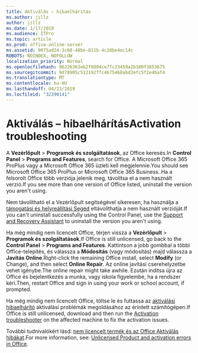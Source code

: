 ```yaml
---
title: Aktiválás – hibaelhárítás
ms.author: jillz
author: jillz
ms.date: 1/17/2019
ms.audience: ITPro
ms.topic: article
ms.prod: office-online-server
ms.assetid: 9075ad24-3c60-48be-811b-4c28be4ec14c
ROBOTS: NOINDEX, NOFOLLOW
localization_priority: Normal
ms.openlocfilehash: 86226363eb2f8804ce7fc23459a2b380f3853675
ms.sourcegitcommit: 9d78905c512192ffc4675468abd2efc5f2e4baf4
ms.translationtype: MT
ms.contentlocale: hu-HU
ms.lasthandoff: 04/23/2019
ms.locfileid: "32390141"
---
```

# <a name="activation-troubleshooting"></a><span data-ttu-id="19995-102">Aktiválás – hibaelhárítás</span><span class="sxs-lookup"><span data-stu-id="19995-102">Activation troubleshooting</span></span>

<span data-ttu-id="19995-103">A **Vezérlőpult** \> **Programok és szolgáltatások**, az Office keresés.</span><span class="sxs-lookup"><span data-stu-id="19995-103">In **Control Panel** \> **Programs and Features**, search for Office.</span></span> <span data-ttu-id="19995-104">A Microsoft Office 365 ProPlus vagy a Microsoft Office 365 üzleti kell megjelennie.</span><span class="sxs-lookup"><span data-stu-id="19995-104">You should see Microsoft Office 365 ProPlus or Microsoft Office 365 Business.</span></span> <span data-ttu-id="19995-105">Ha a felsorolt Office több verziója jelenik meg, távolítsa el a nem használt verzió.</span><span class="sxs-lookup"><span data-stu-id="19995-105">If you see more than one version of Office listed, uninstall the version you aren't using.</span></span> 
  
<span data-ttu-id="19995-106">Nem távolítható el a Vezérlőpult segítségével sikeresen, ha használja a [támogatási és helyreállítási Segéd](https://aka.ms/SARA-OfficeUninstall-Alchemy) eltávolíthatja a nem használt verzióját.</span><span class="sxs-lookup"><span data-stu-id="19995-106">If you can't uninstall successfully using the Control Panel, use the [Support and Recovery Assistant](https://aka.ms/SARA-OfficeUninstall-Alchemy) to uninstall the version you aren't using.</span></span> 
  
<span data-ttu-id="19995-107">Ha még mindig nem licencelt Office, térjen vissza a **Vezérlőpult** \> **Programok és szolgáltatások**.</span><span class="sxs-lookup"><span data-stu-id="19995-107">If Office is still unlicensed, go back to the **Control Panel** \> **Programs and Features**.</span></span> <span data-ttu-id="19995-108">Kattintson a jobb gombbal a többi Office-telepítés, és válassza a **Módosítás** (vagy módosítás) majd válassza a **Javítás Online**.</span><span class="sxs-lookup"><span data-stu-id="19995-108">Right-click the remaining Office install, select **Modify** (or Change), and then select **Online Repair**.</span></span> <span data-ttu-id="19995-109">Az online javítási cserehelyzetbe vehet igénybe.</span><span class="sxs-lookup"><span data-stu-id="19995-109">The online repair might take awhile.</span></span> <span data-ttu-id="19995-110">Ezután indítsa újra az Office és bejelentkezés a munka, vagy iskola figyelembe, ha a rendszer kéri.</span><span class="sxs-lookup"><span data-stu-id="19995-110">Then, restart Office and sign in using your work or school account, if prompted.</span></span>
  
<span data-ttu-id="19995-111">Ha még mindig nem licencelt Office, töltse le és futtassa az [aktiválási hibaelhárító](https://aka.ms/SARA-OfficeActivation-Alchemy) aktiválási problémák megoldásához az érintett számítógépen.</span><span class="sxs-lookup"><span data-stu-id="19995-111">If Office is still unlicensed, download and then run the [Activation troubleshooter](https://aka.ms/SARA-OfficeActivation-Alchemy) on the affected machine to fix the activation issues.</span></span> 
  
<span data-ttu-id="19995-112">További tudnivalókért lásd: [nem licencelt termék és az Office Aktiválás hibákat](https://support.office.com/article/0d23d3c0-c19c-4b2f-9845-5344fedc4380).</span><span class="sxs-lookup"><span data-stu-id="19995-112">For more information, see: [Unlicensed Product and activation errors in Office](https://support.office.com/article/0d23d3c0-c19c-4b2f-9845-5344fedc4380).</span></span>
